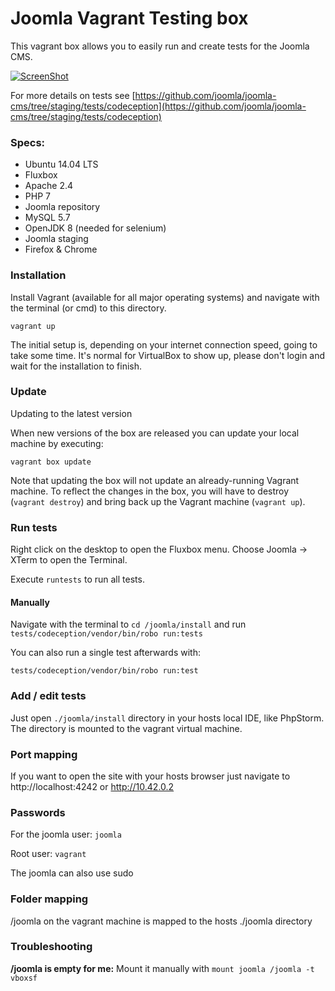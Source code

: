 # Joomla Vagrant Testing box

This vagrant box allows you to easily run and create tests for the Joomla CMS.

[![ScreenShot](http://img.youtube.com/vi/Y7QSYELLEF8/0.jpg)](https://www.youtube.com/watch?v=Y7QSYELLEF8)

For more details on tests see [https://github.com/joomla/joomla-cms/tree/staging/tests/codeception](https://github.com/joomla/joomla-cms/tree/staging/tests/codeception)

### Specs:

* Ubuntu 14.04 LTS
* Fluxbox
* Apache 2.4
* PHP 7 
* Joomla repository
* MySQL 5.7
* OpenJDK 8 (needed for selenium)
* Joomla staging
* Firefox & Chrome

### Installation

Install Vagrant (available for all major operating systems) and navigate with the terminal (or cmd) to this directory.

```
vagrant up
```

The initial setup is, depending on your internet connection speed, going to take some time. It's normal for VirtualBox to show up, please don't login and wait for the installation to finish.

### Update
Updating to the latest version

When new versions of the box are released you can update your local machine by executing:

```
vagrant box update
```

Note that updating the box will not update an already-running Vagrant machine. To reflect the changes in the box, you will have to destroy (`vagrant destroy`) and bring back up the Vagrant machine (`vagrant up`).

### Run tests

Right click on the desktop to open the Fluxbox menu. Choose Joomla -> XTerm to open the Terminal.

Execute `runtests` to run all tests.

#### Manually

Navigate with the terminal to `cd /joomla/install` and run `tests/codeception/vendor/bin/robo run:tests`

You can also run a single test afterwards with:

`tests/codeception/vendor/bin/robo run:test`

### Add / edit tests

Just open `./joomla/install` directory in your hosts local IDE, like PhpStorm. The directory is mounted to the vagrant virtual machine.

### Port mapping

If you want to open the site with your hosts browser just navigate to http://localhost:4242 or http://10.42.0.2

### Passwords

For the joomla user: `joomla`

Root user: `vagrant`

The joomla can also use sudo

### Folder mapping

/joomla on the vagrant machine is mapped to the hosts ./joomla directory

### Troubleshooting

**/joomla is empty for me:**
Mount it manually with `mount joomla /joomla -t vboxsf`
